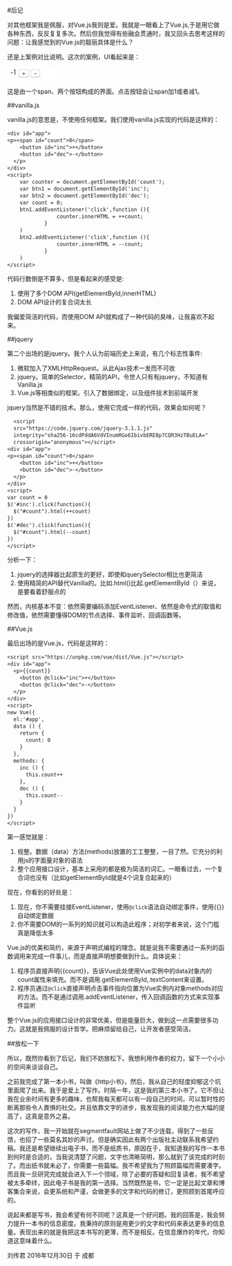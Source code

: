 
#后记

对其他框架我是佩服，对Vue.js我则是爱。我就是一眼看上了Vue.js,于是用它做各种东西，反反复复多次。然后但我觉得有些融会贯通时，我又回头去思考这样的问题：让我感觉到的Vue.js的靓丽具体是什么？

还是上案例对比说明。这次的案例，UI看起来是：

![](perface.png)

这是由一个span、两个按钮构成的界面。点击按钮会让span加1或者减1。

##vanilla.js 

vanilla.js的意思是，不使用任何框架。我们使用vanilla.js实现的代码是这样的：

    
    <div id="app">
    <p><span id="count">0</span>
        <button id="inc">+</button>
        <button id="dec">-</button>
      </p>
    </div>
    <script>
        var counter = document.getElementById('count');
        var btn1 = document.getElementById('inc');
        var btn2 = document.getElementById('dec');
        var count = 0;
        btn1.addEventListener('click',function (){
                    counter.innerHTML = ++count;
                }
        )
        btn2.addEventListener('click',function (){
                    counter.innerHTML = --count;
                }
        )
    </script>
    
    
   
代码行数倒是不算多，但是看起来的感受是:

1. 使用了多个DOM API(getElementById,innerHTML)
2. DOM API设计的复合词太长

我偏爱简洁的代码，而使用DOM API就构成了一种代码的臭味，让我喜欢不起来。

##jquery

第二个出场的是jquery。我个人认为前端历史上来说，有几个标志性事件:

1. 微软加入了XMLHttpRequest。从此Ajax技术一发而不可收
2. jquery。简单的Selector，精简的API，令世人只有有jquery，不知道有Vanilla.js 
3. Vue.js等相类似的框架。引入了数据绑定，以及组件技术到前端开发

jquery当然是不错的技术。那么，使用它完成一样的代码，效果会如何呢？

      <script
      src="https://code.jquery.com/jquery-3.1.1.js"
      integrity="sha256-16cdPddA6VdVInumRGo6IbivbERE8p7CQR3HzTBuELA="
      crossorigin="anonymous"></script>
    <div id="app">
    <p><span id="count">0</span>
        <button id="inc">+</button> 
        <button id="dec">-</button>
      </p>
    </div>
    <script>
    var count = 0 
    $('#inc').click(function(){
      $("#count").html(++count)
    })
    $('#dec').click(function(){
      $("#count").html(--count)
    })
    </script>

分析一下：

1. jquery的选择器比起原生的更好，即使和querySelector相比也更简洁
2. 使用精简的API替代Vanilla的。比如.html()比起.getElementById（）来说，是要看着舒服点的

然而，内核基本不变：依然需要编码添加EventListener、依然是命令式的取值和修改值，依然需要懂得DOM的节点选择、事件监听、回调函数等。

##Vue.js

最后出场的是Vue.js，代码是这样的：

    <script src="https://unpkg.com/vue/dist/Vue.js"></script>
    <div id="app">
      <p>{{count}}
        <button @click="inc">+</button>
        <button @click="dec">-</button>
      </p>
    </div>
    <script>
    new Vue({
      el:'#app',
      data () {
        return {
          count: 0
        }
      },
      methods: {
        inc () {
          this.count++
        },
        dec () {
          this.count--
        }
      }
    })
    </script>
    
第一感觉就是：

1. 规整。数据（data）方法(methods)放置的工工整整，一目了然。它充分的利用js的字面量对象的语法
2. 整个应用接口设计，基本上采用的都是极为简洁的词汇。一眼看过去，一个复合词也没有（比如getElementById就是4个词复合起来的）


现在，你看到的好处是：

1. 现在，你不需要挂接EventListener，使用`@click`语法自动绑定事件，使用{{}}自动绑定数据
2. 你不需要DOM的一系列的知识就可以构造此程序；对初学者来说，这个门槛真是降低太多

Vue.js的优美和简约，来源于声明式编程的理念。就是说我不需要通过一系列的函数调用来完成一件事儿，而是直接声明想要做到什么。具体说来：

1. 程序员直接声明{{count}}，告诉Vue此处使用Vue实例中的data对象内的count属性来填充。而不是调用.getElementById,.textContent来设置。
2. 程序员通过`@click`直接声明点击事件指向位置为Vue实例内对象methods对应的方法。而不是通过调用.addEventListener，传入回调函数的方式来实现事件监听

整个Vue.js的应用接口设计的非常优美，但是能量巨大，做到这一点需要很多功力。这就是我佩服的设计哲学。把麻烦留给自己，让开发者感受简洁。

##放松一下

所以，既然你看到了后记，我们不妨放松下。我想利用作者的权力，留下一个小小的空间来谈谈自己。

之前我完成了第一本小书，叫做《http小书》，然后，我从自己的轻度抑郁这个坑里面爬了出来。我于是爱上了写作。时隔一年，这是我的第三本小书了。它不但让我在业余时间有更多的趣味，也帮我每天都可以有一段自己的时间，可以暂时性的断离那些令人畏惧的社交。并且依靠文字的进步，我发现我的阅读能力也大幅的提高了，这真是意外之喜。

这次的写作，我一开始就在segmentfault网站上做了不少连载，得到了一些反馈，也招了一些莫名其妙的声讨。但是确实因此有两个出版社主动联系我希望约稿。我还是希望继续出电子书，而不是纸质书，原因在于，我知道我的写作一本书到何时是合适的，当我说清楚了问题，文字也清晰简明，那么就到了该完成的时刻了。而出纸书就未必了，你需要一些篇幅。我不希望我为了照顾篇幅而需要凑字。而且我一旦研究完成就会进入下一个领域，除了必要的答疑和回复读者，我不希望被太多牵绊，因此电子书是我的第一选择。当然既然是书，它一定是比起文章和博客集合来说，会更系统和严谨，会做更多的文字和代码的修订，更照顾到首尾呼应的。

说起来都是写书，我会希望有何不同呢？这真是一个好问题。我的回答是，我会努力提升一本书的信息密度。我秉持的原则是用更少的文字和代码来表达更多的信息量。表现出来的就是我把这本书写的更薄，而不是相反。在信息爆炸的年代，你知道这意味着什么。

刘传君 2016年12月30日 于 成都



